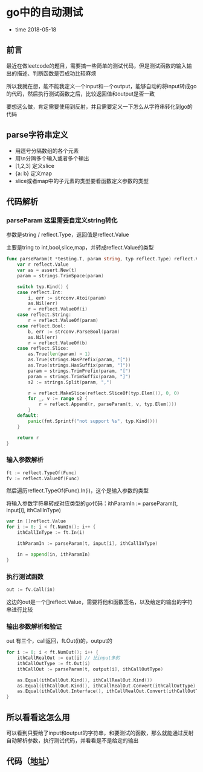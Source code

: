 # go中的自动测试

- time 2018-05-18


## 前言

最近在做leetcode的题目，需要搞一些简单的测试代码，但是测试函数的输入输出的描述、判断函数是否成功比较麻烦

所以我就在想，能不能我定义一个input和一个output，能够自动的将input转成go的代码，然后执行测试函数之后，比较返回值和output是否一致

要想这么做，肯定需要使用到反射，并且需要定义一下怎么从字符串转化到go的代码

## parse字符串定义

* 用逗号分隔数组的各个元素
* 用\n分隔多个输入或者多个输出
* [1,2,3] 定义slice
* {a: b} 定义map
* slice或者map中的子元素的类型要看函数定义参数的类型

## 代码解析

### parseParam 这里需要自定义string转化

参数是string / reflect.Type，返回值是reflect.Value

主要是tring to int,bool,slice,map，并转成reflect.Value的类型
```go
func parseParam(t *testing.T, param string, typ reflect.Type) reflect.Value {
	var r reflect.Value
	var as = assert.New(t)
	param = strings.TrimSpace(param)

	switch typ.Kind() {
	case reflect.Int:
		i, err := strconv.Atoi(param)
		as.Nil(err)
		r = reflect.ValueOf(i)
	case reflect.String:
		r = reflect.ValueOf(param)
	case reflect.Bool:
		b, err := strconv.ParseBool(param)
		as.Nil(err)
		r = reflect.ValueOf(b)
	case reflect.Slice:
		as.True(len(param) > 1)
		as.True(strings.HasPrefix(param, "["))
		as.True(strings.HasSuffix(param, "]"))
		param = strings.TrimPrefix(param, "[")
		param = strings.TrimSuffix(param, "]")
		s2 := strings.Split(param, ",")

		r = reflect.MakeSlice(reflect.SliceOf(typ.Elem()), 0, 0)
		for _, v := range s2 {
			r = reflect.Append(r, parseParam(t, v, typ.Elem()))
		}
	default:
		panic(fmt.Sprintf("not support %s", typ.Kind()))
	}

	return r
}
```

### 输入参数解析

```go
ft := reflect.TypeOf(Func)
fv := reflect.ValueOf(Func)
```

然后遍历reflect.TypeOf(Func).In(i)，这个是输入参数的类型

将输入参数字符串转成对应类型的go代码：ithParamIn := parseParam(t, input[i], ithCallInType)

```go
var in []reflect.Value
for i := 0; i < ft.NumIn(); i++ {
	ithCallInType := ft.In(i)

	ithParamIn := parseParam(t, input[i], ithCallInType)

	in = append(in, ithParamIn)
}
```

### 执行测试函数

```go
out := fv.Call(in)
```

这边的out是一个[]reflect.Value，需要将他和函数签名，以及给定的输出的字符串进行比较

### 输出参数解析和验证

out 有三个，call返回，ft.Out(i)的，output的

```go
for i := 0; i < ft.NumOut(); i++ {
	ithCallRealOut := out[i] // 比input多的
	ithCallOutType := ft.Out(i)
	ithCallOut := parseParam(t, output[i], ithCallOutType)

	as.Equal(ithCallOut.Kind(), ithCallRealOut.Kind())
	as.Equal(ithCallOut.Kind(), ithCallRealOut.Convert(ithCallOutType).Kind())
	as.Equal(ithCallOut.Interface(), ithCallRealOut.Convert(ithCallOutType).Interface())
}
```

## 所以看看这怎么用

可以看到只要给了input和output的字符串，和要测试的函数，那么就能通过反射自动解析参数，执行测试代码，并看看是不是给定的输出

<script src="https://gist.github.com/Chyroc/8dc21c2ea65dc3c83e43a62b3f2759e8.js"></script>

## 代码（[地址](https://github.com/Chyroc/algorithms-go/blob/master/test/run_case.go)）

<script src="https://gist.github.com/Chyroc/3be97f3fc601a0a851e2bddbda48d89b.js"></script>